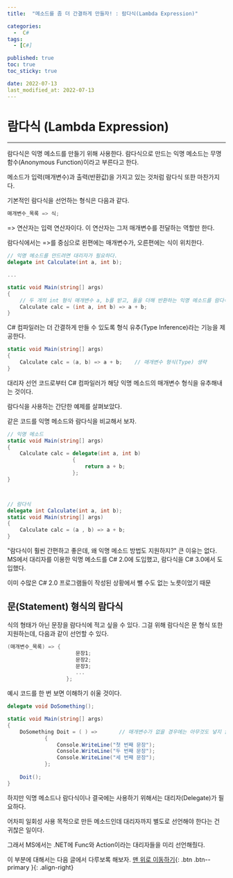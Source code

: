 ```yaml
---
title:  "메소드를 좀 더 간결하게 만들자! : 람다식(Lambda Expression)" 

categories:
  -  C#
tags:
  - [C#]

published: true
toc: true
toc_sticky: true

date: 2022-07-13
last_modified_at: 2022-07-13
---
```


# 람다식 (Lambda Expression)
---

람다식은 익명 메소드를 만들기 위해 사용한다. 람다식으로 만드는 익명 메소드는 무명 함수(Anonymous Function)이라고 부른다고 한다.

 

메소드가 입력(매개변수)과 출력(반환값)을 가지고 있는 것처럼 람다식 또한 마찬가지다.

기본적인 람다식을 선언하는 형식은 다음과 같다.

```C#
매개변수_목록 => 식;
```
=> 연산자는 입력 연산자이다. 이 연산자는 그저 매개변수를 전달하는 역할만 한다.

람다식에서는 =>를 중심으로 왼편에는 매개변수가, 오른편에는 식이 위치한다.
```C#
// 익명 메소드를 만드려면 대리자가 필요하다.
delegate int Calculate(int a, int b);

...

static void Main(string[] args)
{
    // 두 개의 int 형식 매개변수 a, b를 받고, 둘을 더해 반환하는 익명 메소드를 람다식으로 만듦
    Calculate calc = (int a, int b) => a + b;
}
```
C# 컴파일러는 더 간결하게 만들 수 있도록 형식 유추(Type Inference)라는 기능을 제공한다.
```c#
static void Main(string[] args)
{
    Calculate calc = (a, b) => a + b;    // 매개변수 형식(Type) 생략
}
```

대리자 선언 코드로부터 C# 컴파일러가 해당 익명 메소드의 매개변수 형식을 유추해내는 것이다.

람다식을 사용하는 간단한 예제를 살펴보았다.

 

같은 코드를 익명 메소드와 람다식을 비교해서 보자.

```c#
// 익명 메소드
static void Main(string[] args)
{
    Calculate calc = delegate(int a, int b)
                     {
                         return a + b;
                     };
}



// 람다식
delegate int Calculate(int a, int b);
static void Main(string[] args)
{
    Calculate calc = (a , b) => a + b;
}
```

"람다식이 훨씬 간편하고 좋은데, 왜 익명 메소드 방법도 지원하지?"
큰 이유는 없다. MS에서 대리자를 이용한 익명 메소드를 C# 2.0에 도입했고, 람다식을 C# 3.0에서 도입했다.

이미 수많은 C# 2.0 프로그램들이 작성된 상황에서 뺄 수도 없는 노릇이었기 때문

## 문(Statement) 형식의 람다식
식의 형태가 아닌 문장을 람다식에 적고 싶을 수 있다. 그걸 위해 람다식은 문 형식 또한 지원하는데, 다음과 같이 선언할 수 있다. 
```c#
(매개변수_목록) => {
                      문장1;
                      문장2;
                      문장3;
                      ...
                   };
```

예시 코드를 한 번 보면 이해하기 쉬울 것이다.
```c#
delegate void DoSomething();

static void Main(string[] args)
{
    DoSomething Doit = ( ) =>       // 매개변수가 없을 경우에는 아무것도 넣지 않는다.
            {
                Console.WriteLine("첫 번째 문장");
                Console.WriteLine("두 번째 문장");
                Console.WriteLine("세 번째 문장");
            };
    
    Doit();
}
```
하지만 익명 메소드나 람다식이나 결국에는 사용하기 위해서는 대리자(Delegate)가 필요하다.

어차피 일회성 사용 목적으로 만든 메소드인데 대리자까지 별도로 선언해야 한다는 건 귀찮은 일이다.

 

그래서 MS에서는 .NET에 Func와 Action이라는 대리자들을 미리 선언해줬다.

이 부분에 대해서는 다음 글에서 다루보록 해보자.
[맨 위로 이동하기](#){: .btn .btn--primary }{: .align-right}